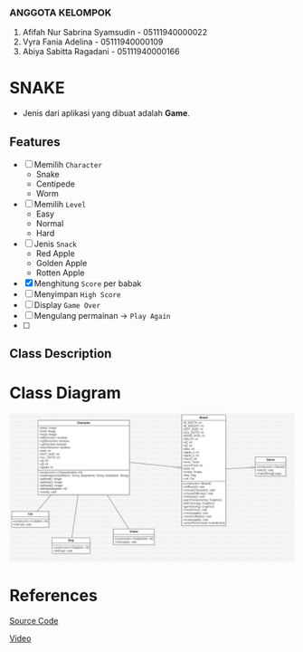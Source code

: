 ### ANGGOTA KELOMPOK
1. Afifah Nur Sabrina Syamsudin - 05111940000022
2. Vyra Fania Adelina - 05111940000109
3. Abiya Sabitta Ragadani - 05111940000166

# SNAKE
- Jenis dari aplikasi yang dibuat adalah **Game**.

## Features
- [ ] Memilih `Character`
  - Snake
  - Centipede
  - Worm
- [ ] Memilih `Level`
  - Easy
  - Normal
  - Hard
- [ ] Jenis `Snack`
  - Red Apple
  - Golden Apple
  - Rotten Apple
- [x] Menghitung `Score` per babak
- [ ] Menyimpan `High Score`
- [ ] Display `Game Over`
- [ ] Mengulang permainan -> `Play Again`
- [ ]  

## Class Description

# Class Diagram
![ClassDiagram](https://github.com/abiyasabitta/PBO/blob/main/Final%20Project/Screenshot/ClassDiagram_Snake.jpeg)

# References
[Source Code](http://zetcode.com/javagames/snake/)

[Video](https://www.youtube.com/watch?v=bI6e6qjJ8JQ)

